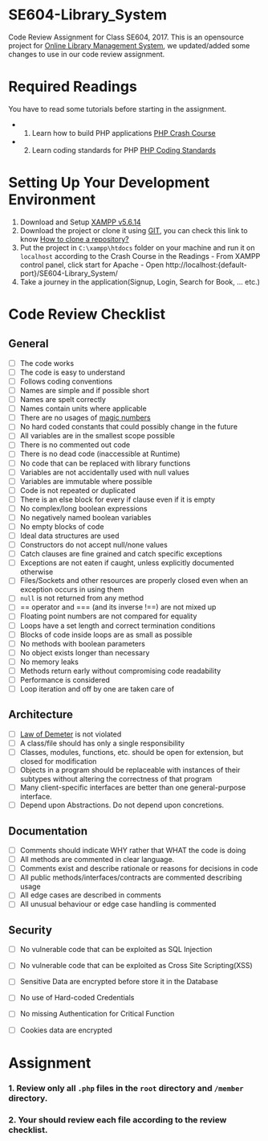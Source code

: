 # SE604-Library_System
Code Review Assignment for Class SE604, 2017.
This is an opensource project for [Online Library Management System](https://github.com/keya26/library), we updated/added some changes to use in our code review assignment.

# Required Readings
You have to read some tutorials before starting in the assignment.
  - 1. Learn how to build PHP applications [PHP Crash Course](http://www.makeuseof.com/tag/learn-build-php-crash-course/)
  - 2. Learn coding standards for PHP [PHP Coding Standards](http://flowframework.readthedocs.io/en/stable/TheDefinitiveGuide/PartV/CodingGuideLines/PHP.html)

# Setting Up Your Development Environment
  1. Download and Setup [XAMPP v5.6.14](https://l.facebook.com/l.php?u=https%3A%2F%2Fsourceforge.net%2Fprojects%2Fxampp%2Ffiles%2FXAMPP%2520Windows%2F5.6.14%2Fxampp-win32-5.6.14-3-VC11-installer.exe%2Fdownload&h=ATO3QZFHwPB1trPEOJKuP_F-myGFc2s7Ugd4Ube5L0c1d1EaoU_ej9g-a3I4KzXx8TYhmM0cNp0noGqdmyhc5LnSTZVI7uXjrv03nl-sYsUhDYbM8b0sa6tw-jLsBLCOdyX9KnrskVapBw)
  2. Download the project or clone it using [GIT](https://git-scm.com/), you can check this link to know [How to clone a repository?](https://help.github.com/articles/cloning-a-repository/)
  3. Put the project in `C:\xampp\htdocs` folder on your machine and run it on `localhost` according to the Crash Course in the Readings
    - From XAMPP control panel, click start for Apache
    - Open http://localhost:{default-port}/SE604-Library_System/
  4. Take a journey in the application(Signup, Login, Search for Book, ... etc.)

# Code Review Checklist

## General
  - [ ] The code works
  - [ ] The code is easy to understand
  - [ ] Follows coding conventions
  - [ ] Names are simple and if possible short
  - [ ] Names are spelt correctly
  - [ ] Names contain units where applicable
  - [ ] There are no usages of [magic numbers](http://c2.com/cgi/wiki?MagicNumber)
  - [ ] No hard coded constants that could possibly change in the future
  - [ ] All variables are in the smallest scope possible
  - [ ] There is no commented out code
  - [ ] There is no dead code (inaccessible at Runtime)
  - [ ] No code that can be replaced with library functions
  - [ ] Variables are not accidentally used with null values
  - [ ] Variables are immutable where possible
  - [ ] Code is not repeated or duplicated
  - [ ] There is an else block for every if clause even if it is empty
  - [ ] No complex/long boolean expressions
  - [ ] No negatively named boolean variables
  - [ ] No empty blocks of code
  - [ ] Ideal data structures are used
  - [ ] Constructors do not accept null/none values
  - [ ] Catch clauses are fine grained and catch specific exceptions
  - [ ] Exceptions are not eaten if caught, unless explicitly documented otherwise
  - [ ] Files/Sockets and other resources are properly closed even when an exception occurs in using them
  - [ ] `null` is not returned from any method
  - [ ] == operator and === (and its inverse !==) are not mixed up
  - [ ] Floating point numbers are not compared for equality
  - [ ] Loops have a set length and correct termination conditions
  - [ ] Blocks of code inside loops are as small as possible
  - [ ] No methods with boolean parameters
  - [ ] No object exists longer than necessary
  - [ ] No memory leaks
  - [ ] Methods return early without compromising code readability
  - [ ] Performance is considered
  - [ ] Loop iteration and off by one are taken care of

## Architecture
  - [ ] [Law of Demeter](http://c2.com/cgi/wiki/LawOfDemeter?LawOfDemeter) is not violated
  - [ ] A class/file should has only a single responsibility
  - [ ] Classes, modules, functions, etc. should be open for extension, but closed for modification
  - [ ] Objects in a program should be replaceable with instances of their subtypes without altering the correctness of that program
  - [ ] Many client-specific interfaces are better than one general-purpose interface.
  - [ ] Depend upon Abstractions. Do not depend upon concretions.
  
## Documentation
  - [ ] Comments should indicate WHY rather that WHAT the code is doing
  - [ ] All methods are commented in clear language.
  - [ ] Comments exist and describe rationale or reasons for decisions in code
  - [ ] All public methods/interfaces/contracts are commented describing usage
  - [ ] All edge cases are described in comments
  - [ ] All unusual behaviour or edge case handling is commented

## Security
  - [ ] No vulnerable code that can be exploited as SQL Injection
  - [ ] No vulnerable code that can be exploited as Cross Site Scripting(XSS)
  - [ ] Sensitive Data are encrypted before store it in the Database
  - [ ] No use of Hard-coded Credentials
  - [ ] No missing Authentication for Critical Function
  - [ ] Cookies data are encrypted


# Assignment
### 1. Review only all `.php` files in the `root` directory and `/member` directory.
### 2. Your should review each file according to the review checklist.

